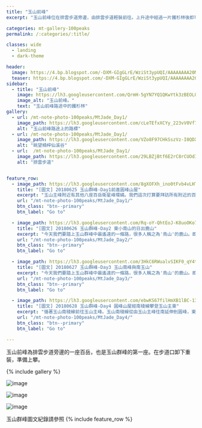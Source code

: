 ```yaml
---
title: "玉山前峰"
excerpt: "玉山前峰位在排雲步道旁邊，由排雲步道輕裝前往。上升途中經過一片鐵杉林後即可以達"

categories: mt-gallery-100peaks
permalink: /:categories/:title/

classes: wide
  - landing
  - dark-theme

header:
  image: https://4.bp.blogspot.com/-DXM-GIgGLrE/WziSt3ypUQI/AAAAAAAA20M/Rx6GFw7l5vY32MlngAM6IPsT1u1fOOTfgCLcBGAs/s1600/_MG_8293.JPG
  teaser: https://4.bp.blogspot.com/-DXM-GIgGLrE/WziSt3ypUQI/AAAAAAAA20M/Rx6GFw7l5vY32MlngAM6IPsT1u1fOOTfgCLcBGAs/s1600/_MG_8293.JPG
sidebar:
  - title: "玉山前峰"
    image: https://lh3.googleusercontent.com/QrmH-5gYN7YQ1QKwYtk3zBEOLQ39bBnUWN2ZcGfpGseJespn_WaiaKN8WBg2eC0eKx-LCvk0uBETrZbR8SU=w1920-h1080
    image_alt: "玉山前峰。"
    text: "玉山前峰路途中的鐵杉林"
gallery:
  - url: /mt-note-photo-100peaks/MtJade_Day1/
    image_path: https://lh3.googleusercontent.com/cLeTEfxXCYy_223vV0Vf7PwlGzzsPj5EHiGxr-SMfGCYi02Z5h8pCHdG3B1Rdl5wyiskZvtDUTcUmCBejPI=w640-h480
    alt: "玉山前峰路途上的路標"
  - url: /mt-note-photo-100peaks/MtJade_Day1/
    image_path: https://lh3.googleusercontent.com/VZo8F97CHkSszVz-I0QDXUkln-Rg_yVr7ZlxNI-tc9b-J-RDe7zmejZMcjPPgowM29FaqancRsZJozI4Xaw=w640-h480
    alt: "眺望楠梓仙溪谷"
  - url:  /mt-note-photo-100peaks/MtJade_Day1/
    image_path: https://lh3.googleusercontent.com/29LBZjBtf6E2rC8rCUOdIAhHT3Aut8pgWg7cLd26jRcr9vIayVw77u5Zp_sJ4BKy4MrYXM5hBHhy5AYXIUs=w640-h480
    alt: "排雲步道"


feature_row:
  - image_path: https://lh3.googleusercontent.com/8gXOFXh_ino0tFvb4vLHTOpzHzUFeJ61VyysGqkKczmwbfaAK-D-9CmbA2D6PPCE4jCSNL2pydH1NgyQ2Js=w640-h480
    title: "[圖文] 20180625 玉山群峰-Day1前進圓峰山屋"
    excerpt: "玉山主峰附近有其他八座百岳衛星峰環繞。我們這次打算要拜訪所有附近的百岳，通稱玉山群峰。這次我們拜訪次序為：玉山前峰、東小南山、鹿山、玉山南峰、南玉山、玉山主峰、玉山東峰、玉山西峰。以及我們後來漏掉沒去的玉山北峰。"
    url: "/mt-note-photo-100peaks/MtJade_Day1/"
    btn_class: "btn--primary"
    btn_label: "Go to"

  - image_path: https://lh3.googleusercontent.com/Rq-oY-QhtEoJ-K8uoOKo7_VhQl8ZcfQUp1ubWFw8YHs0QTOj7EIVtqZuS3y98ueuyLJ0oLPWam1RvVxk80Q=w640-h480
    title: "[圖文] 20180626 玉山群峰-Day2 東小南山的日出鹿山"
    excerpt: "今天我們要踏上玉山群峰中最遙遠的一條路，很多人稱之為'鳥山'的鹿山。即使是夏天，海拔超過三千六的圓峰山屋凌晨的溫度可是只有個位數，要爬出睡袋需要下很大的決心。今天我們要爬的山包含東小南山以及鹿山，這兩座山為玉山群峰後四峰之中相對遙遠的兩座百岳。"
    url: "/mt-note-photo-100peaks/MtJade_Day2/"
    btn_class: "btn--primary"
    btn_label: "Go to"

  - image_path: https://lh3.googleusercontent.com/3HkC6RWualvSIKF0_qY4tlRxrjs0i55jtbfLsLve75gYQZdKQTUvDXprd10pDBaip-xkEmNTno3xG65b8TI=w640-h480
    title: "[圖文] 20180627 玉山群峰-Day3 玉山南峰與南玉山"
    excerpt: "今天我們要踏上玉山群峰中最遙遠的一條路，很多人稱之為'鳥山'的鹿山。即使是夏天，海拔超過三千六的圓峰山屋凌晨的溫度可是只有個位數，要爬出睡袋需要下很大的決心。今天我們要爬的山包含東小南山以及鹿山，這兩座山為玉山群峰後四峰之中相對遙遠的兩座百岳。"
    url: "/mt-note-photo-100peaks/MtJade_Day3/"
    btn_class: "btn--primary"
    btn_label: "Go to"

  - image_path: https://lh3.googleusercontent.com/ebwKS67filHmXB1lBC-13ZtNvAgqWlloBhDr4feUL_j7zVgq-NVXrjWCgUgq9mMwNrwp9OJuB4CZShyrm9Y=w640-h480
    title: "[圖文] 20180628 玉山群峰-Day4 圓峰山屋經南稜線攀登玉山主東"
    excerpt: "循著玉山南稜線前往玉山主峰。玉山南稜線從由玉山主峰往南延伸到圓峰，東西兩側一起侵蝕這條稜線，使得這條稜線的地質破碎，走在南稜線上，往左往右看都是斷崖。如果想要知道自己有沒有懼高症，來一趟南稜線就對了。"
    url: "/mt-note-photo-100peaks/MtJade_Day4/"
    btn_class: "btn--primary"
    btn_label: "Go to"

---
```


玉山前峰為排雲步道旁邊的一座百岳，也是玉山群峰的第一座。在步道口卸下重裝，準備上攀。

{% include gallery %}


![image](https://lh3.googleusercontent.com/x2kzS7NScnXgyosrzyxU1ugqoxQGOPMVGl3lkuOfAJGJCy2jsXMzcxR_RhpnXyrx4KEowdNv9eoz1lJAcV4=w1920-h1080)

![image](https://lh3.googleusercontent.com/2qgbwEYan46_Hh4rQMPp69ALQflVJjhR2JIGIbvZ3GgmE6XwbgxY7OrGaL_kmX6nvh5RVAbyWVWdQDVIebI=w1920-h1080)

![image](https://lh3.googleusercontent.com/fRGhQUMtSBY4eEm288ROiBUHVY-6eFrLBjIuxCGOCHn4qEMdX7l485t2SoXOXErD56zV28h9gYbRJSuxaek=w1920-h1080)

  
玉山群峰圖文紀錄請參照
{% include feature_row %}